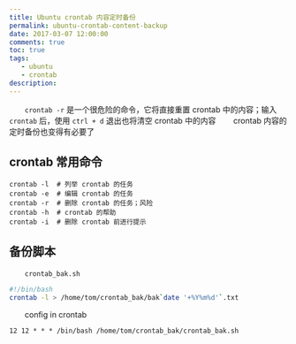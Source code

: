```yaml
---
title: Ubuntu crontab 内容定时备份
permalink: ubuntu-crontab-content-backup
date: 2017-03-07 12:00:00
comments: true
toc: true
tags: 
   - ubuntu
   - crontab
description: 
---
```


&emsp;&emsp;`crontab -r` 是一个很危险的命令，它将直接重置 crontab 中的内容；输入 `crontab` 后，使用 `ctrl + d` 退出也将清空 crontab 中的内容
&emsp;&emsp;crontab 内容的定时备份也变得有必要了
<!-- more -->
## crontab 常用命令
```
crontab -l  # 列举 crontab 的任务
crontab -e  # 编辑 crontab 的任务
crontab -r  # 删除 crontab 的任务；风险
crontab -h  # crontab 的帮助
crontab -i  # 删除 crontab 前进行提示
```

## 备份脚本
&emsp;&emsp;`crontab_bak.sh`
``` bash
#!/bin/bash
crontab -l > /home/tom/crontab_bak/bak`date '+%Y%m%d'`.txt
```
&emsp;&emsp;config in crontab
```
12 12 * * * /bin/bash /home/tom/crontab_bak/crontab_bak.sh
```

